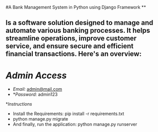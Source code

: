 #A Bank Management System in Python using Django Framework **

## Is a software solution designed to manage and automate various banking processes. It helps streamline operations, improve customer service, and ensure secure and efficient financial transactions. Here's an overview:

# *Admin Access*
- *Email:* admin@mail.com
- **Password:* admin123
  
**Instructions*
- Install the Requirements: pip install -r requirements.txt
- python manage.py migrate
- And finally, run the application: python manage.py runserver
  
